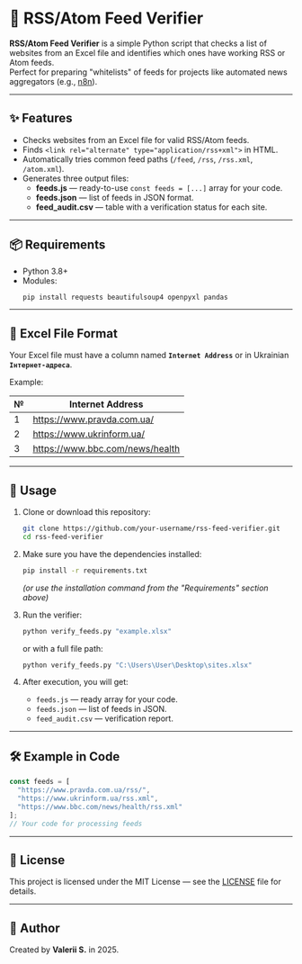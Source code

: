 # 📰 RSS/Atom Feed Verifier

**RSS/Atom Feed Verifier** is a simple Python script that checks a list of websites from an Excel file and identifies which ones have working RSS or Atom feeds.  
Perfect for preparing "whitelists" of feeds for projects like automated news aggregators (e.g., [n8n](https://n8n.io/)).

---

## ✨ Features
- Checks websites from an Excel file for valid RSS/Atom feeds.
- Finds `<link rel="alternate" type="application/rss+xml">` in HTML.
- Automatically tries common feed paths (`/feed`, `/rss`, `/rss.xml`, `/atom.xml`).
- Generates three output files:
  - **feeds.js** — ready-to-use `const feeds = [...]` array for your code.
  - **feeds.json** — list of feeds in JSON format.
  - **feed_audit.csv** — table with a verification status for each site.

---

## 📦 Requirements
- Python 3.8+
- Modules:
  ```bash
  pip install requests beautifulsoup4 openpyxl pandas
  ```

---

## 📂 Excel File Format
Your Excel file must have a column named **`Internet Address`** or in Ukrainian **`Інтернет-адреса`**.

Example:

| №  | Internet Address                 |
|----|-----------------------------------|
| 1  | https://www.pravda.com.ua/        |
| 2  | https://www.ukrinform.ua/         |
| 3  | https://www.bbc.com/news/health   |

---

## 🚀 Usage
1. Clone or download this repository:
   ```bash
   git clone https://github.com/your-username/rss-feed-verifier.git
   cd rss-feed-verifier
   ```

2. Make sure you have the dependencies installed:
   ```bash
   pip install -r requirements.txt
   ```
   *(or use the installation command from the "Requirements" section above)*

3. Run the verifier:
   ```bash
   python verify_feeds.py "example.xlsx"
   ```
   or with a full file path:
   ```bash
   python verify_feeds.py "C:\Users\User\Desktop\sites.xlsx"
   ```

4. After execution, you will get:
   - `feeds.js` — ready array for your code.
   - `feeds.json` — list of feeds in JSON.
   - `feed_audit.csv` — verification report.

---

## 🛠 Example in Code
```javascript
const feeds = [
  "https://www.pravda.com.ua/rss/",
  "https://www.ukrinform.ua/rss.xml",
  "https://www.bbc.com/news/health/rss.xml"
];
// Your code for processing feeds
```

---

## 📜 License
This project is licensed under the MIT License — see the [LICENSE](LICENSE) file for details.

---

## 🤝 Author
Created by **Valerii S.** in 2025.
